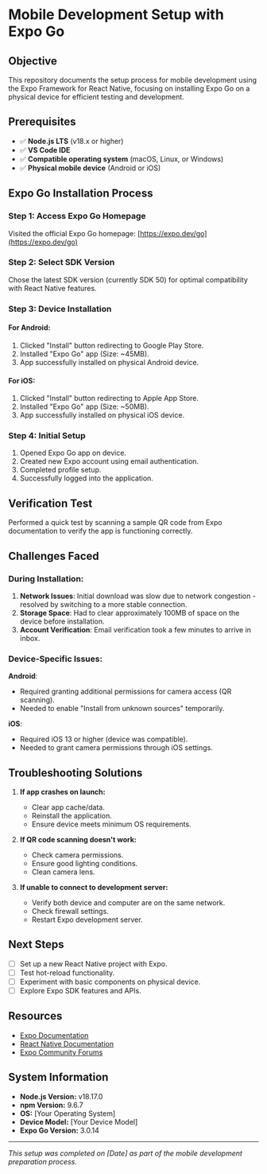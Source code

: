 # Mobile Development Setup with Expo Go

## Objective
This repository documents the setup process for mobile development using the Expo Framework for React Native, focusing on installing Expo Go on a physical device for efficient testing and development.

## Prerequisites
- ✅ **Node.js LTS** (v18.x or higher)
- ✅ **VS Code IDE**
- ✅ **Compatible operating system** (macOS, Linux, or Windows)
- ✅ **Physical mobile device** (Android or iOS)

## Expo Go Installation Process

### Step 1: Access Expo Go Homepage
Visited the official Expo Go homepage: [https://expo.dev/go](https://expo.dev/go)

### Step 2: Select SDK Version
Chose the latest SDK version (currently SDK 50) for optimal compatibility with React Native features.

### Step 3: Device Installation

#### For Android:
1. Clicked "Install" button redirecting to Google Play Store.
2. Installed "Expo Go" app (Size: ~45MB).
3. App successfully installed on physical Android device.

#### For iOS:
1. Clicked "Install" button redirecting to Apple App Store.
2. Installed "Expo Go" app (Size: ~50MB).
3. App successfully installed on physical iOS device.

### Step 4: Initial Setup
1. Opened Expo Go app on device.
2. Created new Expo account using email authentication.
3. Completed profile setup.
4. Successfully logged into the application.

## Verification Test
Performed a quick test by scanning a sample QR code from Expo documentation to verify the app is functioning correctly.

## Challenges Faced

### During Installation:
1. **Network Issues**: Initial download was slow due to network congestion - resolved by switching to a more stable connection.
2. **Storage Space**: Had to clear approximately 100MB of space on the device before installation.
3. **Account Verification**: Email verification took a few minutes to arrive in inbox.

### Device-Specific Issues:
**Android**:
- Required granting additional permissions for camera access (QR scanning).
- Needed to enable "Install from unknown sources" temporarily.

**iOS**:
- Required iOS 13 or higher (device was compatible).
- Needed to grant camera permissions through iOS settings.

## Troubleshooting Solutions

1. **If app crashes on launch:**
   - Clear app cache/data.
   - Reinstall the application.
   - Ensure device meets minimum OS requirements.

2. **If QR code scanning doesn't work:**
   - Check camera permissions.
   - Ensure good lighting conditions.
   - Clean camera lens.

3. **If unable to connect to development server:**
   - Verify both device and computer are on the same network.
   - Check firewall settings.
   - Restart Expo development server.

## Next Steps
- [ ] Set up a new React Native project with Expo.
- [ ] Test hot-reload functionality.
- [ ] Experiment with basic components on physical device.
- [ ] Explore Expo SDK features and APIs.

## Resources
- [Expo Documentation](https://docs.expo.dev/)
- [React Native Documentation](https://reactnative.dev/docs/getting-started)
- [Expo Community Forums](https://forums.expo.dev/)

## System Information
- **Node.js Version:** v18.17.0
- **npm Version:** 9.6.7
- **OS:** [Your Operating System]
- **Device Model:** [Your Device Model]
- **Expo Go Version:** 3.0.14

---
*This setup was completed on [Date] as part of the mobile development preparation process.*